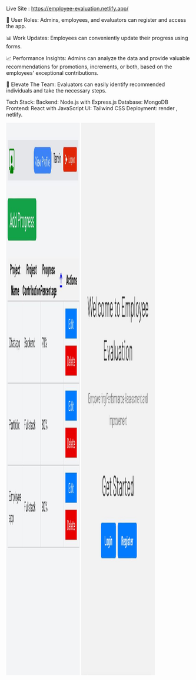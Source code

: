 Live Site : https://employee-evaluation.netlify.app/

👥 User Roles: Admins, employees, and evaluators can register and access the app.

📊 Work Updates: Employees can conveniently update their progress using forms.

📈 Performance Insights: Admins can analyze the data and provide valuable recommendations for promotions, increments, or both, based on the employees' exceptional contributions.

💼 Elevate The Team: Evaluators can easily identify recommended individuals and take the necessary steps.

Tech Stack:
Backend: Node.js with Express.js
Database: MongoDB
Frontend: React with JavaScript
UI: Tailwind CSS
Deployment: render , netlify.

<img src="./frontend/src/assets/employee.jpg" alt="Alt text" width="200" height="1500">
<img src="./frontend/src/assets/login.jpg" alt="Alt text" width="200" height="1500">
